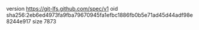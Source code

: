 version https://git-lfs.github.com/spec/v1
oid sha256:2eb6ed4973fa9fba79670945fa1efbc1886fb0b5e71ad45d44adf98e8244e917
size 7873
